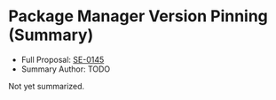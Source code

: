 # Package Manager Version Pinning (Summary)

* Full Proposal: [SE-0145](https://github.com/apple/swift-evolution/blob/main/proposals/0145-package-manager-version-pinning.md)
* Summary Author: TODO

Not yet summarized.
